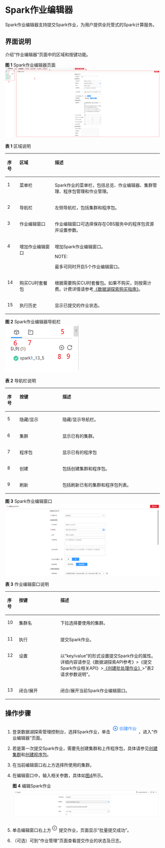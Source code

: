 # Spark作业编辑器<a name="dli_01_0384"></a>

Spark作业编辑器支持提交Spark作业，为用户提供全托管式的Spark计算服务。

## 界面说明<a name="zh-cn_topic_0115200017_zh-cn_topic_0093946815_section56922894165137"></a>

介绍“作业编辑器“页面中的区域和按键功能。

**图 1**  Spark作业编辑器页面<a name="zh-cn_topic_0115200017_fig57971753191816"></a>  
![](figures/Spark作业编辑器页面.png "Spark作业编辑器页面")

**表 1**  区域说明

<a name="zh-cn_topic_0115200017_zh-cn_topic_0093946815_table1655084216587"></a>
<table><thead align="left"><tr id="zh-cn_topic_0115200017_zh-cn_topic_0093946815_row3857138316587"><th class="cellrowborder" valign="top" width="7.920792079207921%" id="mcps1.2.4.1.1"><p id="p14101840101212"><a name="p14101840101212"></a><a name="p14101840101212"></a>序号</p>
</th>
<th class="cellrowborder" valign="top" width="22.772277227722775%" id="mcps1.2.4.1.2"><p id="zh-cn_topic_0115200017_zh-cn_topic_0093946815_p4139822116594"><a name="zh-cn_topic_0115200017_zh-cn_topic_0093946815_p4139822116594"></a><a name="zh-cn_topic_0115200017_zh-cn_topic_0093946815_p4139822116594"></a>区域</p>
</th>
<th class="cellrowborder" valign="top" width="69.3069306930693%" id="mcps1.2.4.1.3"><p id="zh-cn_topic_0115200017_zh-cn_topic_0093946815_p6492161016594"><a name="zh-cn_topic_0115200017_zh-cn_topic_0093946815_p6492161016594"></a><a name="zh-cn_topic_0115200017_zh-cn_topic_0093946815_p6492161016594"></a>描述</p>
</th>
</tr>
</thead>
<tbody><tr id="zh-cn_topic_0115200017_zh-cn_topic_0093946815_row1198630416587"><td class="cellrowborder" valign="top" width="7.920792079207921%" headers="mcps1.2.4.1.1 "><p id="p6101184061219"><a name="p6101184061219"></a><a name="p6101184061219"></a>1</p>
</td>
<td class="cellrowborder" valign="top" width="22.772277227722775%" headers="mcps1.2.4.1.2 "><p id="zh-cn_topic_0115200017_zh-cn_topic_0093946815_p1072813016594"><a name="zh-cn_topic_0115200017_zh-cn_topic_0093946815_p1072813016594"></a><a name="zh-cn_topic_0115200017_zh-cn_topic_0093946815_p1072813016594"></a>菜单栏</p>
</td>
<td class="cellrowborder" valign="top" width="69.3069306930693%" headers="mcps1.2.4.1.3 "><p id="zh-cn_topic_0115200017_zh-cn_topic_0093946815_p6367220516594"><a name="zh-cn_topic_0115200017_zh-cn_topic_0093946815_p6367220516594"></a><a name="zh-cn_topic_0115200017_zh-cn_topic_0093946815_p6367220516594"></a>Spark作业的菜单栏，包括总览、作业编辑器、集群管理、程序包管理和作业管理。</p>
</td>
</tr>
<tr id="zh-cn_topic_0115200017_zh-cn_topic_0093946815_row4924339316587"><td class="cellrowborder" valign="top" width="7.920792079207921%" headers="mcps1.2.4.1.1 "><p id="p181011340151217"><a name="p181011340151217"></a><a name="p181011340151217"></a>2</p>
</td>
<td class="cellrowborder" valign="top" width="22.772277227722775%" headers="mcps1.2.4.1.2 "><p id="zh-cn_topic_0115200017_zh-cn_topic_0093946815_p2929191216587"><a name="zh-cn_topic_0115200017_zh-cn_topic_0093946815_p2929191216587"></a><a name="zh-cn_topic_0115200017_zh-cn_topic_0093946815_p2929191216587"></a>导航栏</p>
</td>
<td class="cellrowborder" valign="top" width="69.3069306930693%" headers="mcps1.2.4.1.3 "><p id="zh-cn_topic_0115200017_p166261736104613"><a name="zh-cn_topic_0115200017_p166261736104613"></a><a name="zh-cn_topic_0115200017_p166261736104613"></a>左侧导航栏，包括集群和程序包。</p>
</td>
</tr>
<tr id="zh-cn_topic_0115200017_zh-cn_topic_0093946815_row1318571216587"><td class="cellrowborder" valign="top" width="7.920792079207921%" headers="mcps1.2.4.1.1 "><p id="p5101640181220"><a name="p5101640181220"></a><a name="p5101640181220"></a>3</p>
</td>
<td class="cellrowborder" valign="top" width="22.772277227722775%" headers="mcps1.2.4.1.2 "><p id="zh-cn_topic_0115200017_zh-cn_topic_0093946815_p6140975316587"><a name="zh-cn_topic_0115200017_zh-cn_topic_0093946815_p6140975316587"></a><a name="zh-cn_topic_0115200017_zh-cn_topic_0093946815_p6140975316587"></a>作业编辑窗口</p>
</td>
<td class="cellrowborder" valign="top" width="69.3069306930693%" headers="mcps1.2.4.1.3 "><p id="p11658446151"><a name="p11658446151"></a><a name="p11658446151"></a>作业编辑窗口可选择保存在OBS服务中的程序包资源并设置参数。</p>
</td>
</tr>
<tr id="zh-cn_topic_0115200017_row1146182415594"><td class="cellrowborder" valign="top" width="7.920792079207921%" headers="mcps1.2.4.1.1 "><p id="p91017402126"><a name="p91017402126"></a><a name="p91017402126"></a>4</p>
</td>
<td class="cellrowborder" valign="top" width="22.772277227722775%" headers="mcps1.2.4.1.2 "><p id="p129191956144716"><a name="p129191956144716"></a><a name="p129191956144716"></a>增加作业编辑窗口</p>
</td>
<td class="cellrowborder" valign="top" width="69.3069306930693%" headers="mcps1.2.4.1.3 "><p id="p39191556154710"><a name="p39191556154710"></a><a name="p39191556154710"></a>增加Spark作业编辑窗口。</p>
<div class="note" id="note1939391324020"><a name="note1939391324020"></a><a name="note1939391324020"></a><span class="notetitle"> NOTE: </span><div class="notebody"><p id="p20395413184013"><a name="p20395413184013"></a><a name="p20395413184013"></a>最多可同时开启5个作业编辑窗口。</p>
</div></div>
</td>
</tr>
<tr id="row011171014312"><td class="cellrowborder" valign="top" width="7.920792079207921%" headers="mcps1.2.4.1.1 "><p id="p1493120356172"><a name="p1493120356172"></a><a name="p1493120356172"></a>14</p>
</td>
<td class="cellrowborder" valign="top" width="22.772277227722775%" headers="mcps1.2.4.1.2 "><p id="p1893203561719"><a name="p1893203561719"></a><a name="p1893203561719"></a>购买CU时套餐包</p>
</td>
<td class="cellrowborder" valign="top" width="69.3069306930693%" headers="mcps1.2.4.1.3 "><p id="p4932153541713"><a name="p4932153541713"></a><a name="p4932153541713"></a>根据需要购买CU时套餐包。如果不购买，则按需计费。计费详情请参考<a href="https://support.huaweicloud.com/pg-uquery/uquery_06_0001.html" target="_blank" rel="noopener noreferrer">《数据湖探索购买指南》</a>。</p>
</td>
</tr>
<tr id="row910191019434"><td class="cellrowborder" valign="top" width="7.920792079207921%" headers="mcps1.2.4.1.1 "><p id="p441516587201"><a name="p441516587201"></a><a name="p441516587201"></a>15</p>
</td>
<td class="cellrowborder" valign="top" width="22.772277227722775%" headers="mcps1.2.4.1.2 "><p id="p174151158192017"><a name="p174151158192017"></a><a name="p174151158192017"></a>执行历史</p>
</td>
<td class="cellrowborder" valign="top" width="69.3069306930693%" headers="mcps1.2.4.1.3 "><p id="p1241513584200"><a name="p1241513584200"></a><a name="p1241513584200"></a>显示已提交的作业状态。</p>
</td>
</tr>
</tbody>
</table>

**图 2**  Spark作业编辑器导航栏<a name="zh-cn_topic_0115200017_fig452563612140"></a>  
![](figures/Spark作业编辑器导航栏.png "Spark作业编辑器导航栏")

**表 2**  导航栏说明

<a name="zh-cn_topic_0115200017_table1357419814715"></a>
<table><thead align="left"><tr id="zh-cn_topic_0115200017_row105761087712"><th class="cellrowborder" valign="top" width="7.920792079207921%" id="mcps1.2.4.1.1"><p id="p2046364916199"><a name="p2046364916199"></a><a name="p2046364916199"></a>序号</p>
</th>
<th class="cellrowborder" valign="top" width="27.722772277227726%" id="mcps1.2.4.1.2"><p id="zh-cn_topic_0115200017_p6536192015152"><a name="zh-cn_topic_0115200017_p6536192015152"></a><a name="zh-cn_topic_0115200017_p6536192015152"></a>按键</p>
</th>
<th class="cellrowborder" valign="top" width="64.35643564356435%" id="mcps1.2.4.1.3"><p id="zh-cn_topic_0115200017_p5539122041514"><a name="zh-cn_topic_0115200017_p5539122041514"></a><a name="zh-cn_topic_0115200017_p5539122041514"></a>描述</p>
</th>
</tr>
</thead>
<tbody><tr id="zh-cn_topic_0115200017_row5510457102015"><td class="cellrowborder" valign="top" width="7.920792079207921%" headers="mcps1.2.4.1.1 "><p id="p19464144911194"><a name="p19464144911194"></a><a name="p19464144911194"></a>5</p>
</td>
<td class="cellrowborder" valign="top" width="27.722772277227726%" headers="mcps1.2.4.1.2 "><p id="zh-cn_topic_0115200017_p451112576203"><a name="zh-cn_topic_0115200017_p451112576203"></a><a name="zh-cn_topic_0115200017_p451112576203"></a>隐藏/显示</p>
</td>
<td class="cellrowborder" valign="top" width="64.35643564356435%" headers="mcps1.2.4.1.3 "><p id="zh-cn_topic_0115200017_p051195792016"><a name="zh-cn_topic_0115200017_p051195792016"></a><a name="zh-cn_topic_0115200017_p051195792016"></a>隐藏/显示导航栏。</p>
</td>
</tr>
<tr id="zh-cn_topic_0115200017_row0576181717"><td class="cellrowborder" valign="top" width="7.920792079207921%" headers="mcps1.2.4.1.1 "><p id="p1846414494193"><a name="p1846414494193"></a><a name="p1846414494193"></a>6</p>
</td>
<td class="cellrowborder" valign="top" width="27.722772277227726%" headers="mcps1.2.4.1.2 "><p id="zh-cn_topic_0115200017_p2576081473"><a name="zh-cn_topic_0115200017_p2576081473"></a><a name="zh-cn_topic_0115200017_p2576081473"></a>集群</p>
</td>
<td class="cellrowborder" valign="top" width="64.35643564356435%" headers="mcps1.2.4.1.3 "><p id="zh-cn_topic_0115200017_p17576681978"><a name="zh-cn_topic_0115200017_p17576681978"></a><a name="zh-cn_topic_0115200017_p17576681978"></a>显示已有的集群。</p>
</td>
</tr>
<tr id="zh-cn_topic_0115200017_row1157678977"><td class="cellrowborder" valign="top" width="7.920792079207921%" headers="mcps1.2.4.1.1 "><p id="p7464049201918"><a name="p7464049201918"></a><a name="p7464049201918"></a>7</p>
</td>
<td class="cellrowborder" valign="top" width="27.722772277227726%" headers="mcps1.2.4.1.2 "><p id="zh-cn_topic_0115200017_p0576138971"><a name="zh-cn_topic_0115200017_p0576138971"></a><a name="zh-cn_topic_0115200017_p0576138971"></a>程序包</p>
</td>
<td class="cellrowborder" valign="top" width="64.35643564356435%" headers="mcps1.2.4.1.3 "><p id="zh-cn_topic_0115200017_p135761987719"><a name="zh-cn_topic_0115200017_p135761987719"></a><a name="zh-cn_topic_0115200017_p135761987719"></a>显示已有的程序包</p>
</td>
</tr>
<tr id="zh-cn_topic_0115200017_row95761281676"><td class="cellrowborder" valign="top" width="7.920792079207921%" headers="mcps1.2.4.1.1 "><p id="p94641349181918"><a name="p94641349181918"></a><a name="p94641349181918"></a>8</p>
</td>
<td class="cellrowborder" valign="top" width="27.722772277227726%" headers="mcps1.2.4.1.2 "><p id="zh-cn_topic_0115200017_p17576168971"><a name="zh-cn_topic_0115200017_p17576168971"></a><a name="zh-cn_topic_0115200017_p17576168971"></a>创建</p>
</td>
<td class="cellrowborder" valign="top" width="64.35643564356435%" headers="mcps1.2.4.1.3 "><p id="p1175412222117"><a name="p1175412222117"></a><a name="p1175412222117"></a>包括创建集群和程序包。</p>
</td>
</tr>
<tr id="zh-cn_topic_0115200017_row1857619810717"><td class="cellrowborder" valign="top" width="7.920792079207921%" headers="mcps1.2.4.1.1 "><p id="p046416495193"><a name="p046416495193"></a><a name="p046416495193"></a>9</p>
</td>
<td class="cellrowborder" valign="top" width="27.722772277227726%" headers="mcps1.2.4.1.2 "><p id="zh-cn_topic_0115200017_p18576198871"><a name="zh-cn_topic_0115200017_p18576198871"></a><a name="zh-cn_topic_0115200017_p18576198871"></a>刷新</p>
</td>
<td class="cellrowborder" valign="top" width="64.35643564356435%" headers="mcps1.2.4.1.3 "><p id="zh-cn_topic_0115200017_p657617815713"><a name="zh-cn_topic_0115200017_p657617815713"></a><a name="zh-cn_topic_0115200017_p657617815713"></a>包括刷新已有的集群和程序包列表。</p>
</td>
</tr>
</tbody>
</table>

**图 3**  Spark作业编辑窗口<a name="zh-cn_topic_0115200017_fig12259471592"></a>  
![](figures/Spark作业编辑窗口.png "Spark作业编辑窗口")

**表 3**  作业编辑窗口说明

<a name="zh-cn_topic_0115200017_table18913103220552"></a>
<table><thead align="left"><tr id="zh-cn_topic_0115200017_row169141932105516"><th class="cellrowborder" valign="top" width="7.5200000000000005%" id="mcps1.2.4.1.1"><p id="p997711682518"><a name="p997711682518"></a><a name="p997711682518"></a>序号</p>
</th>
<th class="cellrowborder" valign="top" width="26.82%" id="mcps1.2.4.1.2"><p id="zh-cn_topic_0115200017_p660634117106"><a name="zh-cn_topic_0115200017_p660634117106"></a><a name="zh-cn_topic_0115200017_p660634117106"></a>按键</p>
</th>
<th class="cellrowborder" valign="top" width="65.66%" id="mcps1.2.4.1.3"><p id="zh-cn_topic_0115200017_p1161019414106"><a name="zh-cn_topic_0115200017_p1161019414106"></a><a name="zh-cn_topic_0115200017_p1161019414106"></a>描述</p>
</th>
</tr>
</thead>
<tbody><tr id="zh-cn_topic_0115200017_row102037812149"><td class="cellrowborder" valign="top" width="7.5200000000000005%" headers="mcps1.2.4.1.1 "><p id="p159781016172513"><a name="p159781016172513"></a><a name="p159781016172513"></a>10</p>
</td>
<td class="cellrowborder" valign="top" width="26.82%" headers="mcps1.2.4.1.2 "><p id="zh-cn_topic_0115200017_p1920319815141"><a name="zh-cn_topic_0115200017_p1920319815141"></a><a name="zh-cn_topic_0115200017_p1920319815141"></a>集群名</p>
</td>
<td class="cellrowborder" valign="top" width="65.66%" headers="mcps1.2.4.1.3 "><p id="zh-cn_topic_0115200017_p1420316811418"><a name="zh-cn_topic_0115200017_p1420316811418"></a><a name="zh-cn_topic_0115200017_p1420316811418"></a>下拉选择要使用的集群。</p>
</td>
</tr>
<tr id="zh-cn_topic_0115200017_row52031287149"><td class="cellrowborder" valign="top" width="7.5200000000000005%" headers="mcps1.2.4.1.1 "><p id="p0978816142510"><a name="p0978816142510"></a><a name="p0978816142510"></a>11</p>
</td>
<td class="cellrowborder" valign="top" width="26.82%" headers="mcps1.2.4.1.2 "><p id="zh-cn_topic_0115200017_p414053541419"><a name="zh-cn_topic_0115200017_p414053541419"></a><a name="zh-cn_topic_0115200017_p414053541419"></a>执行</p>
</td>
<td class="cellrowborder" valign="top" width="65.66%" headers="mcps1.2.4.1.3 "><p id="zh-cn_topic_0115200017_p142031189146"><a name="zh-cn_topic_0115200017_p142031189146"></a><a name="zh-cn_topic_0115200017_p142031189146"></a>提交Spark作业。</p>
</td>
</tr>
<tr id="zh-cn_topic_0115200017_row1520311820141"><td class="cellrowborder" valign="top" width="7.5200000000000005%" headers="mcps1.2.4.1.1 "><p id="p169781616122516"><a name="p169781616122516"></a><a name="p169781616122516"></a>12</p>
</td>
<td class="cellrowborder" valign="top" width="26.82%" headers="mcps1.2.4.1.2 "><p id="zh-cn_topic_0115200017_p6977134361415"><a name="zh-cn_topic_0115200017_p6977134361415"></a><a name="zh-cn_topic_0115200017_p6977134361415"></a>设置</p>
</td>
<td class="cellrowborder" valign="top" width="65.66%" headers="mcps1.2.4.1.3 "><p id="zh-cn_topic_0115200017_p12641156192611"><a name="zh-cn_topic_0115200017_p12641156192611"></a><a name="zh-cn_topic_0115200017_p12641156192611"></a>以“key/value”的形式设置提交Spark作业的属性。详细内容请参见《数据湖探索API参考》&gt;《提交Spark作业相关API》&gt;<a href="https://support.huaweicloud.com/api-uquery/uquery_02_0124.html" target="_blank" rel="noopener noreferrer">《创建批处理作业》</a>&gt;“表2 请求参数说明”。</p>
</td>
</tr>
<tr id="zh-cn_topic_0115200017_row16218165101513"><td class="cellrowborder" valign="top" width="7.5200000000000005%" headers="mcps1.2.4.1.1 "><p id="p19782016202519"><a name="p19782016202519"></a><a name="p19782016202519"></a>13</p>
</td>
<td class="cellrowborder" valign="top" width="26.82%" headers="mcps1.2.4.1.2 "><p id="zh-cn_topic_0115200017_p484174873012"><a name="zh-cn_topic_0115200017_p484174873012"></a><a name="zh-cn_topic_0115200017_p484174873012"></a>闭合/展开</p>
</td>
<td class="cellrowborder" valign="top" width="65.66%" headers="mcps1.2.4.1.3 "><p id="zh-cn_topic_0115200017_p984514488303"><a name="zh-cn_topic_0115200017_p984514488303"></a><a name="zh-cn_topic_0115200017_p984514488303"></a>闭合/展开当前Spark作业编辑窗口。</p>
</td>
</tr>
</tbody>
</table>

## 操作步骤<a name="zh-cn_topic_0115200017_zh-cn_topic_0093946815_section6030699152035"></a>

1.  登录数据湖探索管理控制台，选择Spark作业，单击![](figures/zh-cn_image_0128174392.png)，进入“作业编辑器“页面。
2.  若是第一次提交Spark作业，需要先创建集群和上传程序包，具体请参见[创建集群](创建集群.md)和[创建程序包](创建程序包.md)。
3.  在当前编辑窗口右上方选择所使用的集群。
4.  在编辑窗口中，输入相关参数，具体如[图4](#zh-cn_topic_0115200017_fig138651058151411)所示。

    **图 4**  编辑Spark作业<a name="zh-cn_topic_0115200017_fig138651058151411"></a>  
    ![](figures/编辑Spark作业.png "编辑Spark作业")

5.  单击编辑窗口右上方![](figures/zh-cn_image_0125711042.png)提交作业，页面显示“批量提交成功”。
6.  （可选）可到“作业管理”页面查看提交作业的状态及日志。

